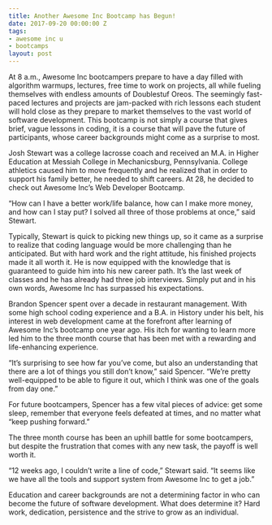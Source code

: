 ```yaml
---
title: Another Awesome Inc Bootcamp has Begun!
date: 2017-09-20 00:00:00 Z
tags:
- awesome inc u
- bootcamps
layout: post
---
```

 
<p>At 8 a.m., Awesome Inc bootcampers prepare to have a day filled with algorithm warmups, lectures, free time to work on projects, all while fueling themselves with endless amounts of Doublestuf Oreos.  The seemingly fast-paced lectures and projects are jam-packed with rich lessons each student will hold close as they prepare to market themselves to the vast world of software development.  This bootcamp is not simply a course that gives brief, vague lessons in coding, it is a course that will pave the future of participants, whose career backgrounds might come as a surprise to most.<b><br/></b></p><p>	Josh Stewart was a college lacrosse coach and received an M.A. in Higher Education at Messiah College in Mechanicsburg, Pennsylvania.  College athletics caused him to move frequently and he realized that in order to support his family better, he needed to shift careers.  At 28, he decided to check out Awesome Inc’s Web Developer Bootcamp.</p><p>	“How can I have a better work/life balance, how can I make more money, and how can I stay put? I solved all three of those problems at once,” said Stewart.</p><p>Typically, Stewart is quick to picking new things up, so it came as a surprise to realize that coding language would be more challenging than he anticipated.  But with hard work and the right attitude, his finished projects made it all worth it.  He is now equipped with the knowledge that is guaranteed to guide him into his new career path.  It’s the last week of classes and he has already had three job interviews.  Simply put and in his own words, Awesome Inc has surpassed his expectations.</p><p>Brandon Spencer spent over a decade in restaurant management. With some high school coding experience and a B.A. in History under his belt, his interest in web development came at the forefront after learning of Awesome Inc’s bootcamp one year ago.  His itch for wanting to learn more led him to the three month course that has been met with a rewarding and life-enhancing experience.</p><p>“It’s surprising to see how far you’ve come, but also an understanding that there are a lot of things you still don’t know,” said Spencer.  “We’re pretty well-equipped to be able to figure it out, which I think was one of the goals from day one.”</p><p>For future bootcampers, Spencer has a few vital pieces of advice: get some sleep, remember that everyone feels defeated at times, and no matter what “keep pushing forward.”</p><p>The three month course has been an uphill battle for some bootcampers, but despite the frustration that comes with any new task, the payoff is well worth it.</p><p>“12 weeks ago, I couldn’t write a line of code,” Stewart said. “It seems like we have all the tools and support system from Awesome Inc to get a job.”</p><p>Education and career backgrounds are not a determining factor in who can become the future of software development.  What does determine it?  Hard work, dedication, persistence and the strive to grow as an individual.</p>
